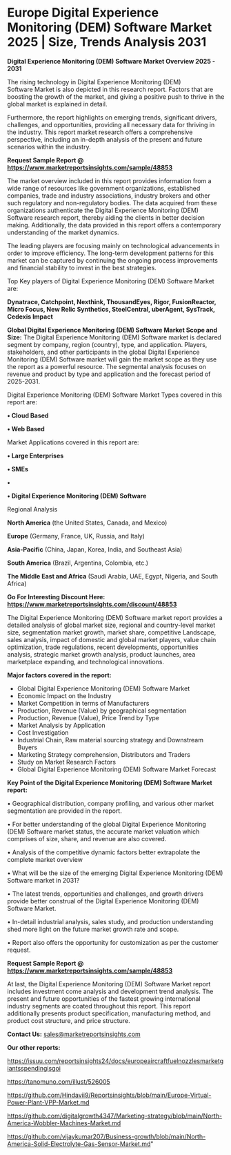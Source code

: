 # Europe Digital Experience Monitoring (DEM) Software Market 2025 | Size, Trends Analysis 2031

<Strong> Digital Experience Monitoring (DEM) Software Market Overview 2025 - 2031</strong>

The rising technology in Digital Experience Monitoring (DEM) Software Market is also depicted in this research report. Factors that are boosting the growth of the market, and giving a positive push to thrive in the global market is explained in detail.

Furthermore, the report highlights on emerging trends, significant drivers, challenges, and opportunities, providing all necessary data for thriving in the industry. This report market research offers a comprehensive perspective, including an in-depth analysis of the present and future scenarios within the industry.

<strong>Request Sample Report @ <a href=https://www.marketreportsinsights.com/sample/48853>https://www.marketreportsinsights.com/sample/48853</a></strong>

The market overview included in this report provides information from a wide range of resources like government organizations, established companies, trade and industry associations, industry brokers and other such regulatory and non-regulatory bodies. The data acquired from these organizations authenticate the Digital Experience Monitoring (DEM) Software research report, thereby aiding the clients in better decision making. Additionally, the data provided in this report offers a contemporary understanding of the market dynamics.

The leading players are focusing mainly on technological advancements in order to improve efficiency. The long-term development patterns for this market can be captured by continuing the ongoing process improvements and financial stability to invest in the best strategies.

Top Key players of Digital Experience Monitoring (DEM) Software Market are:

<strong>Dynatrace, Catchpoint, Nexthink, ThousandEyes, Rigor, FusionReactor, Micro Focus, New Relic Synthetics, SteelCentral, uberAgent, SysTrack, Cedexis Impact</strong>

<strong><b>Global Digital Experience Monitoring (DEM) Software Market Scope and Size:</b></strong>
The Digital Experience Monitoring (DEM) Software market is declared segment by company, region (country), type, and application. Players, stakeholders, and other participants in the global Digital Experience Monitoring (DEM) Software market will gain the market scope as they use the report as a powerful resource. The segmental analysis focuses on revenue and product by type and application and the forecast period of 2025-2031.

Digital Experience Monitoring (DEM) Software Market Types covered in this report are:

<strong>•  Cloud Based

•  Web Based</strong>

Market Applications covered in this report are:

<strong>•  Large Enterprises

•  SMEs

•  

•  Digital Experience Monitoring (DEM) Software</strong> 

Regional Analysis

<strong>North America</strong> (the United States, Canada, and Mexico)

<strong>Europe</strong> (Germany, France, UK, Russia, and Italy)

<strong>Asia-Pacific</strong> (China, Japan, Korea, India, and Southeast Asia)

<strong>South America</strong> (Brazil, Argentina, Colombia, etc.)

<strong>The Middle East and Africa</strong> (Saudi Arabia, UAE, Egypt, Nigeria, and South Africa)

<strong>Go For Interesting Discount Here: <a href=https://www.marketreportsinsights.com/discount/48853>https://www.marketreportsinsights.com/discount/48853</a></strong>

The Digital Experience Monitoring (DEM) Software market report provides a detailed analysis of global market size, regional and country-level market size, segmentation market growth, market share, competitive Landscape, sales analysis, impact of domestic and global market players, value chain optimization, trade regulations, recent developments, opportunities analysis, strategic market growth analysis, product launches, area marketplace expanding, and technological innovations.

<strong><b>Major factors covered in the report:</b></strong>
<ul>
  <li>Global Digital Experience Monitoring (DEM) Software Market </li>
  <li>Economic Impact on the Industry</li>
  <li>Market Competition in terms of Manufacturers</li>
  <li>Production, Revenue (Value) by geographical segmentation</li>
  <li>Production, Revenue (Value), Price Trend by Type</li>
  <li>Market Analysis by Application</li>
  <li>Cost Investigation</li>
  <li>Industrial Chain, Raw material sourcing strategy and Downstream Buyers</li>
  <li>Marketing Strategy comprehension, Distributors and Traders</li>
  <li>Study on Market Research Factors</li>
  <li>Global Digital Experience Monitoring (DEM) Software Market Forecast</li>
</ul>

<strong><b>Key Point of the Digital Experience Monitoring (DEM) Software Market report:</b></strong>

• Geographical distribution, company profiling, and various other market segmentation are provided in the report.

• For better understanding of the global Digital Experience Monitoring (DEM) Software market status, the accurate market valuation which comprises of size, share, and revenue are also covered.

• Analysis of the competitive dynamic factors better extrapolate the complete market overview

• What will be the size of the emerging Digital Experience Monitoring (DEM) Software market in 2031?

• The latest trends, opportunities and challenges, and growth drivers provide better construal of the Digital Experience Monitoring (DEM) Software Market.

• In-detail industrial analysis, sales study, and production understanding shed more light on the future market growth rate and scope.

• Report also offers the opportunity for customization as per the customer request.

<strong>Request Sample Report @ <a href=https://www.marketreportsinsights.com/sample/48853>https://www.marketreportsinsights.com/sample/48853</a></strong>

At last, the Digital Experience Monitoring (DEM) Software Market report includes investment come analysis and development trend analysis. The present and future opportunities of the fastest growing international industry segments are coated throughout this report. This report additionally presents product specification, manufacturing method, and product cost structure, and price structure.

<strong>Contact Us:</strong>
sales@marketreportsinsights.com

<strong>Our other reports:</strong>

<a href=https://issuu.com/reportsinsights24/docs/europeaircraftfuelnozzlesmarketgiantsspendingisgoi>https://issuu.com/reportsinsights24/docs/europeaircraftfuelnozzlesmarketgiantsspendingisgoi</a>

<a href=https://tanomuno.com/illust/526005>https://tanomuno.com/illust/526005</a>

<a href=https://github.com/Hindavii9/Reportsinsights/blob/main/Europe-Virtual-Power-Plant-VPP-Market.md>https://github.com/Hindavii9/Reportsinsights/blob/main/Europe-Virtual-Power-Plant-VPP-Market.md</a>

<a href=https://github.com/digitalgrowth4347/Marketing-strategy/blob/main/North-America-Wobbler-Machines-Market.md>https://github.com/digitalgrowth4347/Marketing-strategy/blob/main/North-America-Wobbler-Machines-Market.md</a>

<a href=https://github.com/vijaykumar207/Business-growth/blob/main/North-America-Solid-Electrolyte-Gas-Sensor-Market.md>https://github.com/vijaykumar207/Business-growth/blob/main/North-America-Solid-Electrolyte-Gas-Sensor-Market.md</a>"
